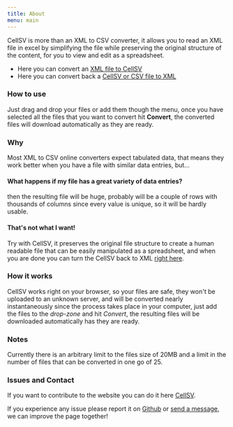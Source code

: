 ```yaml
---
title: About
menu: main
---
```


CellSV is more than an XML to CSV converter, it allows you to read an XML file in excel by simplifying the file while preserving the original structure of the content, for you to view and edit as a spreadsheet.

+ Here you can convert an [XML file to CellSV](/xml2csv)
+ Here you can convert back a [CellSV or CSV file to XML](/csv2xml)

### How to use

Just drag and drop your files or add them though the menu, once you have selected all the files that you want to convert hit __Convert__, the converted files will download automatically as they are ready.

### Why

Most XML to CSV online converters expect tabulated data, that means they work better when you have a file with similar data entries, but...
#### __What happens if my file has a great variety of data entries?__
then the resulting file will be huge, probably will be a couple of rows with thousands of columns since every value is unique, so it will be hardly usable.   
#### __That's not what I want!__
Try with CellSV, it preserves the original file structure to create a human readable file that can be easily manipulated as a spreadsheet, and when you are done you can turn the CellSV back to XML [right here](/csv2xml).

### How it works

CellSV works right on your browser, so your files are safe, they won't be uploaded to an unknown server, and will be converted nearly instantaneously since the process takes place in your computer, just add the files to the _drop-zone_ and hit _Convert_, the resulting files will be downloaded automatically has they are ready.

### Notes

Currently there is an arbitrary limit to the files size of 20MB and a limit in the number of files that can be converted in one go of 25.

### Issues and Contact

If you want to contribute to the website you can do it here [CellSV](https://github.com/MatiasAgelvis/cellsv).

If you experience any issue please report it on [Github](https://github.com/MatiasAgelvis/cellsv/issues) or [send a message](https://matiasagelvis.com/contact), we can improve the page together!